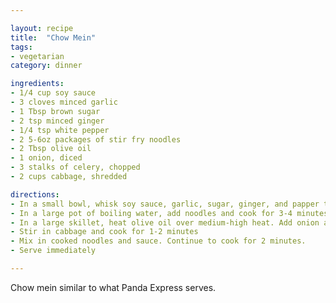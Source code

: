 ```yaml
---

layout: recipe
title:  "Chow Mein"
tags: 
- vegetarian
category: dinner

ingredients:
- 1/4 cup soy sauce
- 3 cloves minced garlic
- 1 Tbsp brown sugar
- 2 tsp minced ginger
- 1/4 tsp white pepper
- 2 5-6oz packages of stir fry noodles 
- 2 Tbsp olive oil
- 1 onion, diced
- 3 stalks of celery, chopped
- 2 cups cabbage, shredded

directions:
- In a small bowl, whisk soy sauce, garlic, sugar, ginger, and papper together. Set aside.
- In a large pot of boiling water, add noodles and cook for 3-4 minutes. Strain and cool with cold water.
- In a large skillet, heat olive oil over medium-high heat. Add onion and celery and cook for 3-4 minutes. 
- Stir in cabbage and cook for 1-2 minutes
- Mix in cooked noodles and sauce. Continue to cook for 2 minutes.
- Serve immediately 

---
```


Chow mein similar to what Panda Express serves.